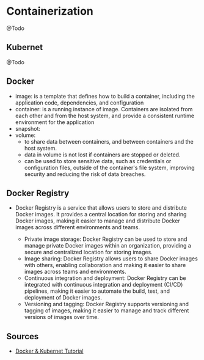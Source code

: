 # Containerization

@Todo

## Kubernet

@Todo

## Docker

- image: is a template that defines how to build a container, including the application code, dependencies, and configuration
- container: is a running instance of image. Containers are isolated from each other and from the host system, and provide a consistent runtime environment for the application
- snapshot: 
- volume:
  - to share data between containers, and between containers and the host system.
  - data in volume is not lost if containers are stopped or deleted.
  - can be used to store sensitive data, such as credentials or configuration files, outside of the container's file system, improving security and reducing the risk of data breaches.

## Docker Registry

- Docker Registry is a service that allows users to store and distribute Docker images. It provides a central location for storing and sharing Docker images, making it easier to manage and distribute Docker images across different environments and teams.
  
  - Private image storage: Docker Registry can be used to store and manage private Docker images within an organization, providing a secure and centralized location for storing images.
  - Image sharing: Docker Registry allows users to share Docker images with others, enabling collaboration and making it easier to share images across teams and environments.
  - Continuous integration and deployment: Docker Registry can be integrated with continuous integration and deployment (CI/CD) pipelines, making it easier to automate the build, test, and deployment of Docker images.
  - Versioning and tagging: Docker Registry supports versioning and tagging of images, making it easier to manage and track different versions of images over time.

## Sources

- [Docker & Kubernet Tutorial](https://www.youtube.com/watch?v=bhBSlnQcq2k&ab_channel=Amigoscode)
